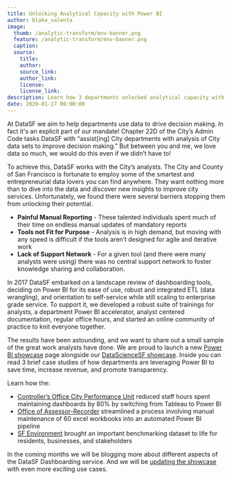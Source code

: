 ```yaml
---
title: Unlocking Analytical Capacity with Power BI
author: blake_valenta
image:
  thumb: /analytic-transform/env-banner.png
  feature: /analytic-transform/env-banner.png
  caption:
  source:
    title:
    author:
    source_link:
    author_link:
    license:
    license_link:
description: Learn how 3 departments unlocked analytical capacity with PowerBI.
date: 2020-01-17 00:00:00
---
```


At DataSF we aim to help departments use data to drive decision making. In fact it's an explicit part of our mandate\! Chapter 22D of the City’s Admin Code tasks DataSF with “assist\[ing\] City departments with analysis of City data sets to improve decision making.” But between you and me, we love data so much, we would do this even if we didn’t have to\!

To achieve this, DataSF works with the City’s analysts. The City and County of San Francisco is fortunate to employ some of the smartest and entrepreneurial data lovers you can find anywhere. They want nothing more than to dive into the data and discover new insights to improve city services. Unfortunately, we found there were several barriers stopping them from unlocking their potential.

* **Painful Manual Reporting** - These talented individuals spent much of their time on endless manual updates of mandatory reports
* **Tools not Fit for Purpose** - Analysis is in high demand, but moving with any speed is difficult if the tools aren’t designed for agile and iterative work
* **Lack of Support Network** - For a given tool (and there were many analysts were using) there was no central support network to foster knowledge sharing and collaboration.

In 2017 DataSF embarked on a landscape review of dashboarding tools, deciding on Power BI for its ease of use, robust and integrated ETL (data wrangling), and orientation to self-service while still scaling to enterprise grade service. To support it, we developed a robust suite of trainings for analysts, a department Power BI accelerator, analyst centered documentation, regular office hours, and started an online community of practice to knit everyone together.

The results have been astounding, and we want to share out a small sample of the great work analysts have done. We are proud to launch a new [Power BI showcase](/showcase/powerbi/) page alongside our [DataScienceSF showcase](/showcase/datascience/). Inside you can read 3 brief case studies of how departments are leveraging Power BI to save time, increase revenue, and promote transparency.

Learn how the:

* [Controller’s Office City Performance Unit](https://chosen-rail.cloudvent.net/showcase/powerbi/city-performance-scorecards/) reduced staff hours spent maintaining dashboards by 80% by switching from Tableau to Power BI
* [Office of Assessor-Recorder](https://chosen-rail.cloudvent.net/showcase/powerbi/appraiser-workload-report/) streamlined a process involving manual maintenance of 60 excel workbooks into an automated Power BI pipeline
* [SF Environment](https://chosen-rail.cloudvent.net/showcase/powerbi/energy-performance-report/) brought an important benchmarking dataset to life for residents, businesses, and stakeholders

In the coming months we will be blogging more about different aspects of the DataSF Dashboarding service. And we will be [updating the showcase](/showcase/powerbi/) with even more exciting use cases.